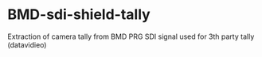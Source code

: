 # BMD-sdi-shield-tally
Extraction of camera tally from BMD PRG SDI signal used for 3th party tally (datavidieo) 
